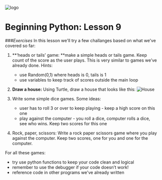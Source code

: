 ![logo](/home/frankx/Documents/repos/python/beginning-python/sessions/lesson9/docs/logo.gif) 

Beginning Python: Lesson 9
=================



###*Exercises*
In this lesson we'll try a few challanges based on what we've covered so far:

1. **‘heads or tails’ game: **make a simple heads or tails game. Keep count of the score as the user plays. This is very similar to games we’ve already done. Hints:
	-  use Random(0,1) where heads is 0, tails is 1
	- use variables to keep track of scores outside the main loop

2. **Draw a house:** Using Turtle, draw a house that looks like this:
![House](/home/frankx/Documents/repos/python/beginning-python/sessions/lesson9/docs/house.gif) 

3. Write some simple dice games. Some ideas:
	- user has to roll 3 or over to keep playing - keep a high score on this one
	- play against the computer - you roll a dice, computer rolls a dice, see who wins. Keep two scores for this one

4. Rock, paper, scissors: Write a rock paper scissors game where you play against the computer. Keep two scores, one for you and one for the computer.

For all these games:

* try use python functions to keep your code clean and logical
* remember to use the debugger if your code doesn’t work!
* reference code in other programs we've already written